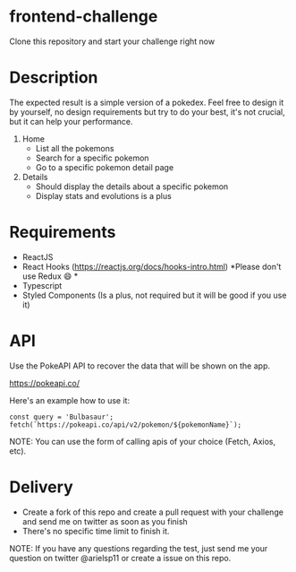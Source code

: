 # frontend-challenge

Clone this repository and start your challenge right now

# Description

The expected result is a simple version of a pokedex. 
Feel free to design it by yourself, no design requirements but try to do your best, it's not crucial, but it can help your performance.

1. Home 
    - List all the pokemons
    - Search for a specific pokemon
    - Go to a specific pokemon detail page
2. Details
    - Should display the details about a specific pokemon
    - Display stats and evolutions is a plus


# Requirements
- ReactJS 
- React Hooks (https://reactjs.org/docs/hooks-intro.html) *Please don't use Redux 😄 *
- Typescript
- Styled Components (Is a plus, not required but it will be good if you use it)

# API
Use the PokeAPI API to recover the data that will be shown on the app.

https://pokeapi.co/

Here's an example how to use it: 

```
const query = 'Bulbasaur'; 
fetch(`https://pokeapi.co/api/v2/pokemon/${pokemonName}`);
```

NOTE: You can use the form of calling apis of your choice (Fetch, Axios, etc).

# Delivery
- Create a fork of this repo and create a pull request with your challenge and send me on twitter as soon as you finish 
- There's no specific time limit to finish it.

NOTE: If you have any questions regarding the test, just send me your question on twitter @arielsp11 or create a issue on this repo.
